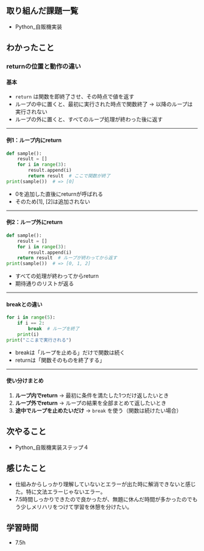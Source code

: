 ## 取り組んだ課題一覧  
- Python_自販機実装

## わかったこと
### returnの位置と動作の違い

#### 基本
- `return` は関数を即終了させ、その時点で値を返す  
- ループの中に置くと、最初に実行された時点で関数終了 → 以降のループは実行されない  
- ループの外に置くと、すべてのループ処理が終わった後に返す  

---

#### 例1：ループ内にreturn
```python
def sample():
    result = []
    for i in range(3):
        result.append(i)
        return result  # ここで関数が終了
print(sample())  # => [0]
```

- 0を追加した直後にreturnが呼ばれる  
- そのため[1], [2]は追加されない  

---

#### 例2：ループ外にreturn
```python
def sample():
    result = []
    for i in range(3):
        result.append(i)
    return result  # ループが終わってから返す
print(sample())  # => [0, 1, 2]
```

- すべての処理が終わってからreturn  
- 期待通りのリストが返る  

---

#### breakとの違い
```python
for i in range(5):
    if i == 2:
        break  # ループを終了
    print(i)
print("ここまで実行される")
```

- breakは「ループを止める」だけで関数は続く  
- returnは「関数そのものを終了する」  

---

#### 使い分けまとめ
1. **ループ内でreturn** → 最初に条件を満たした1つだけ返したいとき  
2. **ループ外でreturn** → ループの結果を全部まとめて返したいとき  
3. **途中でループを止めたいだけ** → `break` を使う（関数は続けたい場合）  

## 次やること
- Python_自販機実装ステップ４

## 感じたこと
- 仕組みからしっかり理解していないとエラーが出た時に解消できないと感じた。特に文法エラーじゃないエラー。
- 7.5時間しっかりできたので良かったが、無題に休んだ時間が多かったのでもう少しメリハリをつけて学習を休憩を分けたい。

## 学習時間
- 7.5h
